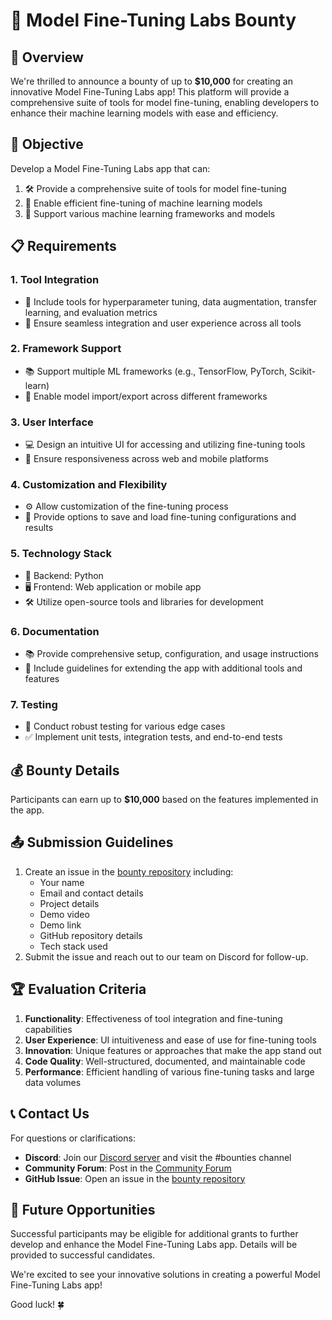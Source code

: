 # 🧪 Model Fine-Tuning Labs Bounty

## 🌟 Overview

We're thrilled to announce a bounty of up to **$10,000** for creating an innovative Model Fine-Tuning Labs app! This platform will provide a comprehensive suite of tools for model fine-tuning, enabling developers to enhance their machine learning models with ease and efficiency.

## 🎯 Objective

Develop a Model Fine-Tuning Labs app that can:

1. 🛠️ Provide a comprehensive suite of tools for model fine-tuning
2. 🚀 Enable efficient fine-tuning of machine learning models
3. 🔧 Support various machine learning frameworks and models

## 📋 Requirements

### 1. Tool Integration
- 🧰 Include tools for hyperparameter tuning, data augmentation, transfer learning, and evaluation metrics
- 🔗 Ensure seamless integration and user experience across all tools

### 2. Framework Support
- 📚 Support multiple ML frameworks (e.g., TensorFlow, PyTorch, Scikit-learn)
- 🔄 Enable model import/export across different frameworks

### 3. User Interface
- 💻 Design an intuitive UI for accessing and utilizing fine-tuning tools
- 📱 Ensure responsiveness across web and mobile platforms

### 4. Customization and Flexibility
- ⚙️ Allow customization of the fine-tuning process
- 💾 Provide options to save and load fine-tuning configurations and results

### 5. Technology Stack
- 🐍 Backend: Python
- 🖥️ Frontend: Web application or mobile app
- 🛠️ Utilize open-source tools and libraries for development

### 6. Documentation
- 📚 Provide comprehensive setup, configuration, and usage instructions
- 📝 Include guidelines for extending the app with additional tools and features

### 7. Testing
- 🧪 Conduct robust testing for various edge cases
- ✅ Implement unit tests, integration tests, and end-to-end tests

## 💰 Bounty Details

Participants can earn up to **$10,000** based on the features implemented in the app.

## 📤 Submission Guidelines

1. Create an issue in the [bounty repository](https://github.com/spheronfdn/spheron-bounties) including:
   - Your name
   - Email and contact details
   - Project details
   - Demo video
   - Demo link
   - GitHub repository details
   - Tech stack used
2. Submit the issue and reach out to our team on Discord for follow-up.

## 🏆 Evaluation Criteria

1. **Functionality**: Effectiveness of tool integration and fine-tuning capabilities
2. **User Experience**: UI intuitiveness and ease of use for fine-tuning tools
3. **Innovation**: Unique features or approaches that make the app stand out
4. **Code Quality**: Well-structured, documented, and maintainable code
5. **Performance**: Efficient handling of various fine-tuning tasks and large data volumes

## 📞 Contact Us

For questions or clarifications:

- **Discord**: Join our [Discord server](https://sphn.wiki/discord) and visit the #bounties channel
- **Community Forum**: Post in the [Community Forum](https://community.spheron.network/)
- **GitHub Issue**: Open an issue in the [bounty repository](https://github.com/spheronfdn/spheron-bounties/issues)

## 🚀 Future Opportunities

Successful participants may be eligible for additional grants to further develop and enhance the Model Fine-Tuning Labs app. Details will be provided to successful candidates.

We're excited to see your innovative solutions in creating a powerful Model Fine-Tuning Labs app! 

Good luck! 🍀